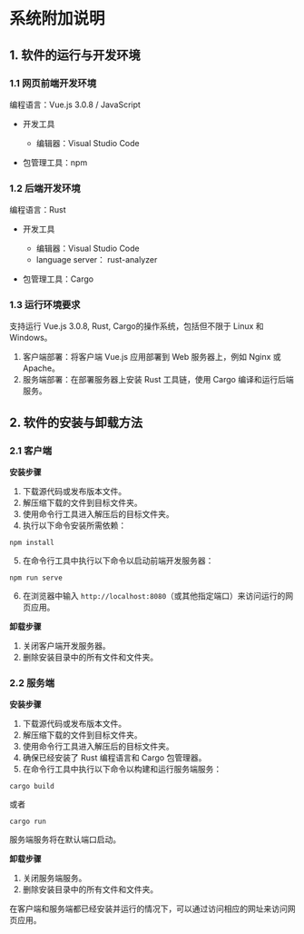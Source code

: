 # 系统附加说明

## 1. 软件的运行与开发环境

### 1.1 网页前端开发环境

编程语言：Vue.js 3.0.8 / JavaScript

- 开发工具 
  - 编辑器：Visual Studio Code

- 包管理工具：npm

### 1.2 后端开发环境

编程语言：Rust

- 开发工具
  - 编辑器：Visual Studio Code
  - language server： rust-analyzer

- 包管理工具：Cargo

### 1.3 运行环境要求

支持运行 Vue.js 3.0.8, Rust, Cargo的操作系统，包括但不限于 Linux 和 Windows。

1. 客户端部署：将客户端 Vue.js 应用部署到 Web 服务器上，例如 Nginx 或 Apache。
2. 服务端部署：在部署服务器上安装 Rust 工具链，使用 Cargo 编译和运行后端服务。

## 2. 软件的安装与卸载方法

### 2.1 客户端

**安装步骤**

1. 下载源代码或发布版本文件。
2. 解压缩下载的文件到目标文件夹。
3. 使用命令行工具进入解压后的目标文件夹。
4. 执行以下命令安装所需依赖：

```
npm install
```

5. 在命令行工具中执行以下命令以启动前端开发服务器：

```
npm run serve
```

6. 在浏览器中输入 `http://localhost:8080`（或其他指定端口）来访问运行的网页应用。

**卸载步骤**

1. 关闭客户端开发服务器。
2. 删除安装目录中的所有文件和文件夹。

### 2.2 服务端

**安装步骤**

1. 下载源代码或发布版本文件。
2. 解压缩下载的文件到目标文件夹。
3. 使用命令行工具进入解压后的目标文件夹。
4. 确保已经安装了 Rust 编程语言和 Cargo 包管理器。
5. 在命令行工具中执行以下命令以构建和运行服务端服务：

```
cargo build
```

或者

```
cargo run
```

服务端服务将在默认端口启动。

**卸载步骤**

1. 关闭服务端服务。
2. 删除安装目录中的所有文件和文件夹。

在客户端和服务端都已经安装并运行的情况下，可以通过访问相应的网址来访问网页应用。
